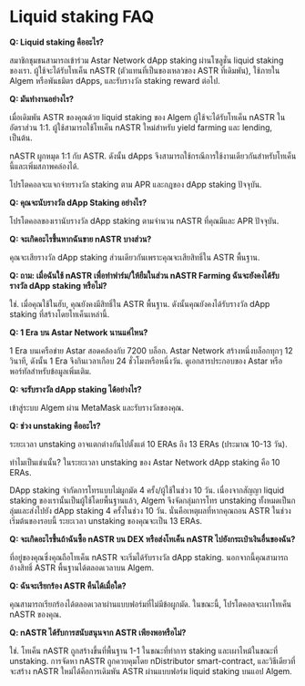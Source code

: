 # Liquid staking FAQ

**Q: Liquid staking คืออะไร?**&#x20;

สมาชิกชุมชนสามารถเข้าร่วม Astar Network dApp staking ผ่านโซลูชั่น liquid staking ของเรา. ผู้ใช้จะได้รับโทเค็น nASTR (ตัวแทนที่เป็นของเหลวของ ASTR ที่เดิมพัน), ใช้ภายใน Algem หรือพันธมิตร dApps, และรับรางวัล staking reward ต่อไป.&#x20;

**Q: มันทำงานอย่างไร?**&#x20;

เมื่อเดิมพัน ASTR ของคุณด้วย liquid staking ของ Algem ผู้ใช้จะได้รับโทเค็น nASTR ในอัตราส่วน 1:1. ผู้ใช้สามารถใช้โทเค็น nASTR ใหม่สำหรับ yield farming และ lending, เป็นต้น.&#x20;

nASTR ผูกหมุด 1:1 กับ ASTR. ดังนั้น dApps จึงสามารถใช้กรณีการใช้งานเดียวกันสำหรับโทเค็นนี้และเพิ่มสภาพคล่องได้.&#x20;

โปรโตคอลจะแจกจ่ายรางวัล staking ตาม APR และกฎของ dApp staking ปัจจุบัน.&#x20;

**Q: คุณจะนับรางวัล dApp Staking อย่างไร?**&#x20;

โปรโตคอลของเรานับรางวัล dApp staking ตามจำนวน nASTR ที่คุณมีและ APR ปัจจุบัน.&#x20;

**Q: จะเกิดอะไรขึ้นหากฉันขาย nASTR บางส่วน?**&#x20;

คุณจะเสียรางวัล dApp staking ส่วนเดียวกันเพราะคุณจะเสียสิทธิ์ใน ASTR พื้นฐาน.&#x20;

**Q: ถาม: เมื่อฉันใช้ nASTR เพื่อทำฟาร์ม/ให้ยืมในส่วน nASTR Farming ฉันจะยังคงได้รับรางวัล dApp staking หรือไม่?**

ใช่. เมื่อคุณใช้ในฮับ, คุณยังคงมีสิทธิ์ใน ASTR พื้นฐาน. ดังนั้นคุณยังคงได้รับรางวัล dApp staking ที่สร้างโดยโทเค็นเหล่านี้.&#x20;

**Q: 1 Era บน Astar Network นานแค่ไหน?**&#x20;

1 Era บนเครือข่าย Astar สอดคล้องกับ 7200 บล็อก. Astar Network สร้างหนึ่งบล็อกทุกๆ 12 วินาที, ดังนั้น 1 Era จึงกินเวลาเกือบ 24 ชั่วโมงหรือหนึ่งวัน. ดูเอกสารประกอบของ Astar หรือพอร์ทัลสำหรับข้อมูลเพิ่มเติม.&#x20;

**Q: จะรับรางวัล dApp staking ได้อย่างไร?**&#x20;

เข้าสู่ระบบ Algem ผ่าน MetaMask และรับรางวัลของคุณ.&#x20;

**Q: ช่วง unstaking คืออะไร?**

ระยะเวลา unstaking อาจแตกต่างกันไปตั้งแต่ 10 ERAs ถึง 13 ERAs (ประมาณ 10-13 วัน).&#x20;

ทำไมเป็นเช่นนั้น? ในระยะเวลา unstaking ของ Astar Network dApp staking คือ 10 ERAs.&#x20;

DApp staking จำกัดการโทรแบบไม่ผูกมัด 4 ครั้ง/ผู้ใช้ในช่วง 10 วัน. เนื่องจากสัญญา liquid staking ของเรานั้นเป็นผู้ใช้โดยพื้นฐานแล้ว, Algem จึงจัดกลุ่มการโทร unstaking ทั้งหมดเป็นกลุ่มและส่งไปยัง dApp staking 4 ครั้งในช่วง 10 วัน. นั่นคือเหตุผลที่หากคุณถอน ASTR ในช่วงเริ่มต้นของรอบนี้ ระยะเวลา unstaking ของคุณจะเป็น 13 ERAs.&#x20;

**Q: จะเกิดอะไรขึ้นถ้าฉันซื้อ nASTR บน DEX หรือส่งโทเค็น nASTR ไปยังกระเป๋าเงินอื่นของฉัน?**&#x20;

ที่อยู่ของคุณซึ่งคุณถือโทเค็น nASTR จะเริ่มได้รับรางวัล dApp staking. นอกจากนี้คุณสามารถอ้างสิทธิ์ ASTR พื้นฐานได้ตลอดเวลาบน Algem.&#x20;

**Q: ฉันจะเรียกร้อง ASTR คืนได้เมื่อใด?**&#x20;

คุณสามารถเรียกร้องได้ตลอดเวลาผ่านแบบฟอร์มที่ไม่มีข้อผูกมัด. ในขณะนี้, โปรโตคอลจะเผาโทเค็น nASTR ของคุณ.&#x20;

**Q: nASTR ได้รับการสนับสนุนจาก ASTR เพียงพอหรือไม่?**&#x20;

ใช่. โทเค็น nASTR ถูกสร้างขึ้นที่พื้นฐาน 1-1 ในขณะที่ทำการ staking และเผาไหม้ในขณะที่ unstaking. การจัดหา nASTR ถูกควบคุมโดย nDistributor smart-contract, และวิธีเดียวที่จะสร้าง nASTR ใหม่ได้คือการเดิมพัน ASTR ผ่านแบบฟอร์ม liquid staking บนแอป Algem.
